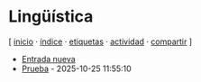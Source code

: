 # Lingüística
[ [inicio](https://github.com/jucardus/jucardus.github.io/blob/main/index.md) · [índice](https://github.com/jucardus/jucardus.github.io/blob/main/indices/indice.md) · [etiquetas](https://github.com/jucardus/jucardus.github.io/blob/main/indices/etiquetas.md) · [actividad](https://github.com/jucardus/jucardus.github.io/blob/main/indices/actividad.md) · [compartir](https://x.com/intent/tweet?text=Ling%C3%BC%C3%ADstica+%E2%80%94+Etiquetas%0A%0A%E2%86%92+https%3A%2F%2Fgithub.com%2Fjucardus%2Fjucardus.github.io%2Fblob%2Fmain%2Fetiquetas%2Flingvistica.md%0A%0A%23etiquetas_jucardus) ]

* [Entrada nueva](https://github.com/jucardus/jucardus.github.io/blob/main/prueba/entrada-nueva.md)
* [Prueba](https://github.com/jucardus/jucardus.github.io/blob/main/prueba/prueba.md) - 2025-10-25 11:55:10